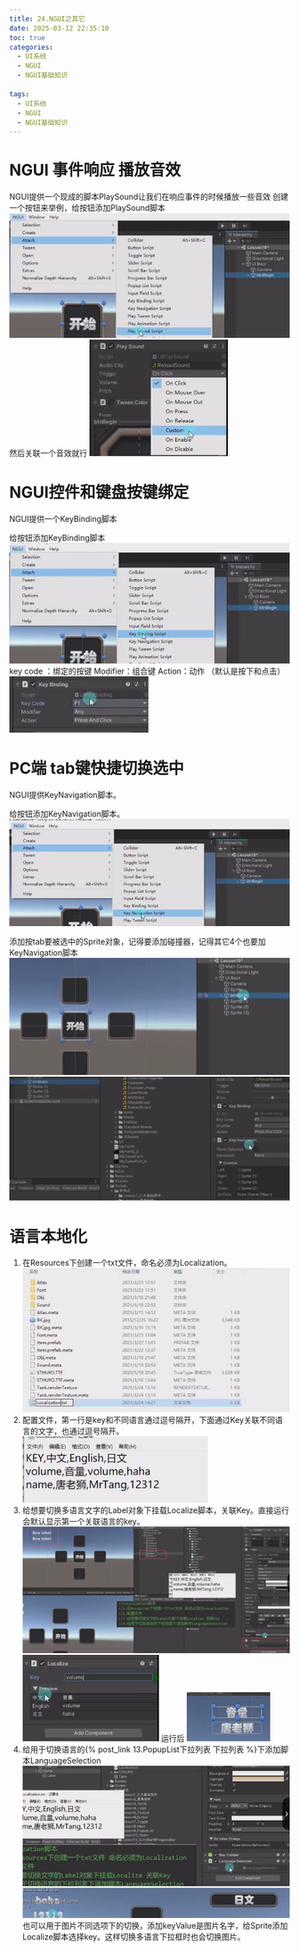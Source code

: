 ```yaml
---
title: 24.NGUI之其它
date: 2025-03-12 22:35:10
toc: true
categories:
  - UI系统
  - NGUI
  - NGUI基础知识

tags:
  - UI系统
  - NGUI
  - NGUI基础知识
---
```


# NGUI 事件响应 播放音效
NGUI提供一个现成的脚本PlaySound让我们在响应事件的时候播放一些音效
创建一个按钮来举例，给按钮添加PlaySound脚本
![](24.NGUI之其它/file-20250312223826914.png)
然后关联一个音效就行
![](24.NGUI之其它/file-20250312224000398.png)

# NGUI控件和键盘按键绑定
NGUI提供一个KeyBinding脚本

给按钮添加KeyBinding脚本
![](24.NGUI之其它/file-20250312224129990.png)
key code ：绑定的按键
Modifier：组合键
Action：动作 （默认是按下和点击）
![](24.NGUI之其它/file-20250312224157596.png)


# PC端 tab键快捷切换选中
NGUI提供KeyNavigation脚本。

给按钮添加KeyNavigation脚本。
![](24.NGUI之其它/file-20250312224426934.png)


添加按tab要被选中的Sprite对象，记得要添加碰撞器，记得其它4个也要加KeyNavigation脚本
![](24.NGUI之其它/file-20250312225345883.png)
![](24.NGUI之其它/file-20250312225610493.png)


# 语言本地化
1. 在Resources下创建一个txt文件，命名必须为Localization。
   ![](24.NGUI之其它/file-20250312225954452.png)
2. 配置文件，第一行是key和不同语言通过逗号隔开，下面通过Key关联不同语言的文字，也通过逗号隔开。
   ![](24.NGUI之其它/file-20250312230038632.png)
3. 给想要切换多语言文字的Label对象下挂载Localize脚本，关联Key。直接运行会默认显示第一个关联语言的key。
   ![](24.NGUI之其它/file-20250312230132048.png)
   ![](24.NGUI之其它/file-20250312230151306.png)
   运行后
   ![](24.NGUI之其它/file-20250312230227357.png)
4. 给用于切换语言的{% post_link 13.PopupList下拉列表 下拉列表 %}下添加脚本LanguageSelection
   ![](24.NGUI之其它/file-20250312230304287.png)
   ![](24.NGUI之其它/file-20250312230436686.png)
   也可以用于图片不同选项下的切换，添加keyValue是图片名字，给Sprite添加Localize脚本选择key。这样切换多语言下拉框时也会切换图片。


# 